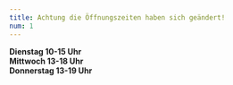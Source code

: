 ```yaml
---
title: Achtung die Öffnungszeiten haben sich geändert!
num: 1
---
```


__Dienstag 10-15 Uhr__<br>
__Mittwoch  13-18 Uhr__<br>
__Donnerstag  13-19 Uhr__<br>


